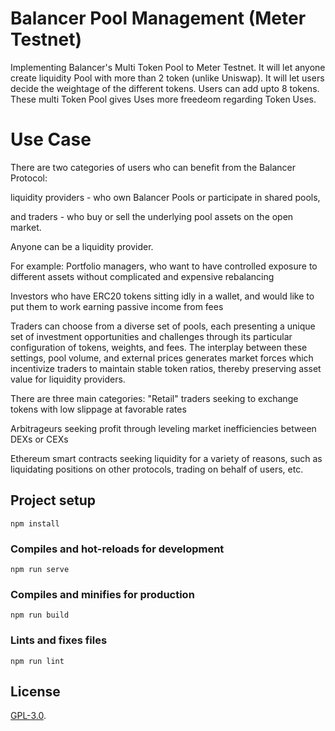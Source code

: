 # Balancer Pool Management (Meter Testnet)

Implementing Balancer's Multi Token Pool to Meter Testnet. It will let anyone create liquidity Pool with more than 2 token (unlike Uniswap). It will let users decide the weightage of the different tokens. Users can add upto 8 tokens. These multi Token Pool gives Uses more freedeom regarding Token Uses. 

# Use Case

There are two categories of users who can benefit from the Balancer Protocol:

liquidity providers - who own Balancer Pools or participate in shared pools,

and traders - who buy or sell the underlying pool assets on the open market.

Anyone can be a liquidity provider.

For example:
Portfolio managers, who want to have controlled exposure to different assets without complicated and expensive rebalancing 

Investors who have ERC20 tokens sitting idly in a wallet, and would like to put them to work earning passive income from fees 

Traders can choose from a diverse set of pools, each presenting a unique set of investment opportunities and challenges through its particular configuration of tokens, weights, and fees. The interplay between these settings, pool volume, and external prices generates market forces which incentivize traders to maintain stable token ratios, thereby preserving asset value for liquidity providers.

There are three main categories:
"Retail" traders seeking to exchange tokens with low slippage at favorable rates

Arbitrageurs seeking profit through leveling market inefficiencies between DEXs or CEXs 

Ethereum smart contracts seeking liquidity for a variety of reasons, such as liquidating positions on other protocols, trading on behalf of users, etc. 

## Project setup
```
npm install
```

### Compiles and hot-reloads for development
```
npm run serve
```

### Compiles and minifies for production
```
npm run build
```

### Lints and fixes files
```
npm run lint
```

## License

[GPL-3.0](LICENSE).
